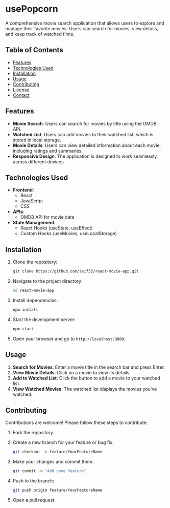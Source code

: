 # usePopcorn

A comprehensive movie search application that allows users to explore and manage their favorite movies. Users can search for movies, view details, and keep track of watched films.

## Table of Contents

- [Features](#features)
- [Technologies Used](#technologies-used)
- [Installation](#installation)
- [Usage](#usage)
- [Contributing](#contributing)
- [License](#license)
- [Contact](#contact)

## Features

- **Movie Search**: Users can search for movies by title using the OMDB API.
- **Watched List**: Users can add movies to their watched list, which is stored in local storage.
- **Movie Details**: Users can view detailed information about each movie, including ratings and summaries.
- **Responsive Design**: The application is designed to work seamlessly across different devices.

## Technologies Used

- **Frontend**:
  - React
  - JavaScript
  - CSS
- **APIs**:
  - OMDB API for movie data
- **State Management**:
  - React Hooks (useState, useEffect)
  - Custom Hooks (useMovies, useLocalStorage)

## Installation

1. Clone the repository:

   ```bash
   git clone https://github.com/seif32/react-movie-app.git
   ```

2. Navigate to the project directory:

   ```bash
   cd react-movie-app
   ```

3. Install dependencies:

   ```bash
   npm install
   ```

4. Start the development server:

   ```bash
   npm start
   ```

5. Open your browser and go to `http://localhost:3000`.

## Usage

1. **Search for Movies**: Enter a movie title in the search bar and press Enter.
2. **View Movie Details**: Click on a movie to view its details.
3. **Add to Watched List**: Click the button to add a movie to your watched list.
4. **View Watched Movies**: The watched list displays the movies you've watched.

## Contributing

Contributions are welcome! Please follow these steps to contribute:

1. Fork the repository.
2. Create a new branch for your feature or bug fix:

   ```bash
   git checkout -b feature/YourFeatureName
   ```

3. Make your changes and commit them:

   ```bash
   git commit -m "Add some feature"
   ```

4. Push to the branch:

   ```bash
   git push origin feature/YourFeatureName
   ```

5. Open a pull request.
